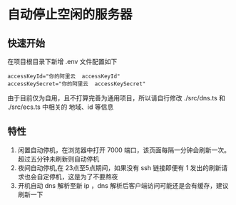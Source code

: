 # 自动停止空闲的服务器

## 快速开始

在项目根目录下新增 .env 文件配置如下

```env
accessKeyId="你的阿里云  accessKeyId"
accessKeySecret="你的阿里云  accessKeySecret"
```

由于目前仅为自用，且不打算完善为通用项目，所以请自行修改 ./src/dns.ts 和 ./src/ecs.ts 中相关的 地域、id 等信息

## 特性

1. 闲置自动停机，在浏览器中打开 7000 端口，该页面每隔一分钟会刷新一次。超过五分钟未刷新则自动停机
2. 夜间自动停机,在 23点至5点期间，如果没有 ssh 链接即便有 1 发出的刷新请求也会自定停机，这是为了不要熬夜
3. 开机自动 dns 解析至新 ip ，dns 解析后客户端访问可能还是会有缓存，建议刷新一下